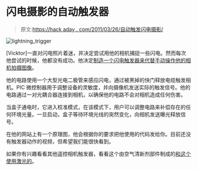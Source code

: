 # 闪电摄影的自动触发器

> 原文:[https://hack aday . com/2011/03/26/自动触发闪电摄影/](https://hackaday.com/2011/03/26/automatic-trigger-for-lightning-photography/)

![lightning_trigger](../Images/9b0cfaf1a07073324bc846e09040acdf.png "lightning_trigger")

[Vicktor]一直对闪电照片着迷，并决定尝试用他的相机捕捉一些闪电。然而每次他尝试的时候，他都没有成功。他决定[制造一个闪电触发器来代替手动操作他的相机拍摄图像](http://diy.viktak.com/2011/03/zeus-lightning-trigger-for-cameras.html)。

他的电路使用一个大型光电二极管来感应闪电，通过被黑掉的快门释放电缆触发相机。PIC 微控制器用于调整设备的灵敏度，并向摄像机发送实际的触发信号。他的电路通过一对光耦合器连接到相机，以确保他的电路不会对相机造成任何伤害。

当盒子通电时，它进入校准模式，在该模式下，用户可以调整电路来补偿存在的任何环境光量。一旦启动，盒子等待环境光线的突然变化，向相机发送曝光释放信号。

在他的网站上有一个原理图，他会根据你的要求把他使用的代码发给你。目前还没有触发器动作的视频，但希望我们能很快看到。

如果你有兴趣看看其他遥控相机触发器，看看这个由空气清新剂部件制成的[和这个使用激光的](http://hackaday.com/2011/02/04/remote-camera-trigger-built-from-air-freshener-parts/)。